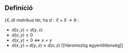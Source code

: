 ## Definíció
$(X, d)$ metrikus tér, ha $d: X \times X \rightarrow \mathbb{R}$ :
- $d(x, y)=d(y, x)$
- $d(x, y) \geq 0$
- $d(x,y)=0 \iff x=y$ 
- $d(x,y)+d(y,z) \geq d(x,z)$ [[Háromszög egyenlőtlenség]]


